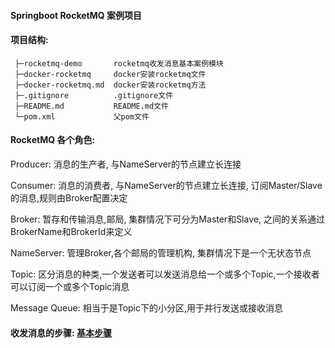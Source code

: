 #### Springboot RocketMQ 案例项目

#### 项目结构:
 ```
  ├─rocketmq-demo       rocketmq收发消息基本案例模块
  ├─docker-rocketmq     docker安装rocketmq文件
  ├─docker-rocketmq.md  docker安装rocketmq方法
  ├─.gitignore          .gitignore文件
  ├─README.md           README.md文件
  └─pom.xml             父pom文件
 ```

#### RocketMQ 各个角色:

 Producer: 消息的生产者, 与NameServer的节点建立长连接
 
 Consumer: 消息的消费者, 与NameServer的节点建立长连接, 订阅Master/Slave的消息,规则由Broker配置决定
 
 Broker: 暂存和传输消息,邮局, 集群情况下可分为Master和Slave, 之间的关系通过BrokerName和BrokerId来定义
 
 NameServer: 管理Broker,各个邮局的管理机构, 集群情况下是一个无状态节点
 
 Topic: 区分消息的种类,一个发送者可以发送消息给一个或多个Topic,一个接收者可以订阅一个或多个Topic消息
 
 Message Queue: 相当于是Topic下的小分区,用于并行发送或接收消息
 
 #### 收发消息的步骤: [基本步骤](./rocketmq-demo/README.md)

